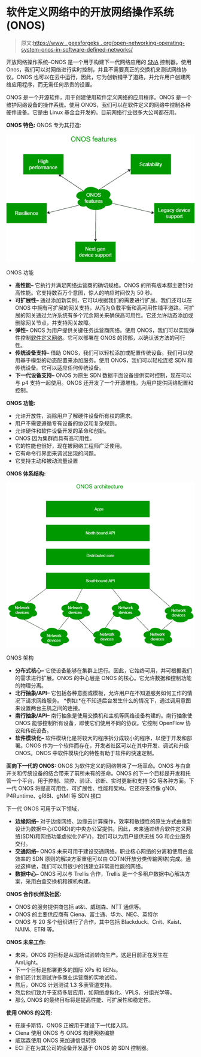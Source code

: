 # 软件定义网络中的开放网络操作系统(ONOS)

> 原文:[https://www . geesforgeks . org/open-networking-operating-system-onos-in-software-defined-networks/](https://www.geeksforgeeks.org/open-networking-operating-system-onos-in-software-defined-networks/)

开放网络操作系统–ONOS 是一个用于构建下一代网络应用的 [SNA](https://www.geeksforgeeks.org/social-network-analysis-using-r-programming/) 控制器。使用 Onos，我们可以对网络进行实时控制，并且不需要真正的交换机来测试网络协议。ONOS 也可以在云中运行，因此，它为创新铺平了道路，并允许用户创建网络应用程序，而无需任何昂贵的设置。

ONOS 是一个开源软件，用于创建使用软件定义网络的应用程序。ONOS 是一个维护网络设备的操作系统。使用 ONOS，我们可以在软件定义的网络中控制各种硬件设备。它是由 Linux 基金会开发的。目前网络行业很多大公司都在用。

**ONOS 特色:**
ONOS 专为其打造:

![ONOS Features](img/a0334febb3d11ab5854f48eb7ff8e2d2.png)

ONOS 功能

*   **高性能–**
    它执行并满足网络运营商的确切规格。ONOS 的所有版本都主要针对高性能。它支持数百万个意图，惊人的响应时间仅为 50 秒。
*   **可扩展性–**
    通过添加新实例，它可以根据我们的需要进行扩展。我们还可以在 ONOS 中拥有可扩展的网关支持，从而为负载平衡和高可用性铺平道路。可扩展的网关通过允许系统有多个冗余网关来确保高可用性。它还允许动态添加或删除网关节点，并支持网关故障。
*   **弹性–**
    ONOS 为用户提供关键任务运营商网络。使用 ONOS，我们可以实现弹性控制[软件定义网络](https://www.geeksforgeeks.org/software-defined-networking/)。它可以部署在 ONOS 的顶部，以确认该方法的可行性。
*   **传统设备支持–**
    借助 ONOS，我们可以轻松添加或配置传统设备。我们可以使用基于模型的动态配置来添加服务。使用 ONOS，我们可以轻松连接 SDN 和传统设备。它可以适应任何传统设备。
*   **下一代设备支持–**
    ONOS 为原生 SDN 数据平面设备提供实时控制，现在可以与 p4 支持一起使用。ONOS 还开发了一个开源堆栈，为用户提供网络配置和控制。

**ONOS 功能:**

*   允许开放性，消除用户了解硬件设备所有权的需求。
*   用户不需要遵循专有设备的协议和复杂规则。
*   允许硬件和软件设备开发的革命和创新。
*   ONOS 因为集群而具有高可用性。
*   它的性能也很好，现在被网络工程师广泛使用。
*   它有命令行界面来调试出现的问题。
*   它支持主动和被动流量设置

**ONOS 体系结构:**

![ONOS architecture](img/78e50bc67f9e5e33b20a1a7bf2ce11d4.png)

ONOS 架构

*   **分布式核心–**
    它使设备能够在集群上运行。因此，它始终可用，并可根据我们的需求进行扩展。ONOS 的中心层是 ONOS 的核心。它允许数据和控制功能的物理分离。
*   **北行抽象/API–**
    它包括各种意图或模板，允许用户在不知道服务如何工作的情况下请求网络服务。
    *例如:*在不知道后台发生什么的情况下，通过调用意图来设置两台主机之间的连接。
*   **南行抽象/API–**
    南行抽象是使用交换机和主机等网络设备构建的。南行抽象使 ONOS 能够控制所有设备，即使它们使用不同的协议。它控制 OpenFlow 协议和传统设备。
*   **软件模块化–**
    软件模块化是将较大的程序拆分成较小的程序，以便于开发和部署。ONOS 作为一个软件而存在，开发者社区可以在其中开发、调试和升级 ONOS。ONOS 中软件模块化的特性有助于软件的快速定制。

**面向下一代的 ONOS:**
ONOS 为软件定义的网络带来了一场革命。ONOS 与白盒开关和传统设备的结合带来了前所未有的革命。ONOS 的下一个目标是开发和托管一个平台，用于控制、监控、验证、诊断、实时更新和支持 5G 等各种方面。下一代 ONOS 将提高可用性、可扩展性、性能和架构。它还将支持像 gNOI、P4Runtime、gRIBI、gNMI 等 SDN 接口

下一代 ONOS 可用于以下领域，

*   **边缘网络–**
    对于边缘网络、边缘云计算操作，效率和敏捷性的原生方式由重新设计为数据中心(CORD)的中央办公室提供。因此，未来通过结合软件定义网络(SDN)和网络功能虚拟化(NFV)，我们可以为用户提供无线 5G 和企业服务交付。
*   **交通网络–**
    ONOS 未来可用于建设交通网络。职业核心网络的分离和使用白盒效率的 SDN 原则的解决方案重组可以由 ODTN(开放分类传输网络)完成。通过这样做，我们可以用很少的钱建立非常高性能的网络。
*   **数据中心–**
    ONOS 可以与 Trellis 合作，Trellis 是一个多租户数据中心解决方案，采用白盒交换机和裸机构建。

**ONOS 合作伙伴及社区:**

*   ONOS 的服务提供商包括 at&t、威瑞森、NTT 通信等。
*   ONOS 的主要供应商有 Ciena、富士通、华为、NEC、英特尔
*   ONOS 与 20 多个组织进行了合作，其中包括 Blackduck、Cnit、Kaist、NAIM、ETRI 等。

**ONOS 未来工作:**

*   未来，ONOS 的目标是从现场试验转向生产。这是目前正在发生在 AmLight。
*   下一个目标是部署更多的国际 XPs 和 RENs。
*   他们还计划测试许多商业运营商的实地试验。
*   然后，ONOS 计划测试 1.3 多表管道支持。
*   然后他们致力于支持多层应用，如网络虚拟化、VPLS、分组光学等。
*   那么 ONOS 的最终目标将是提高性能、可扩展性和稳定性。

**使用 ONOS 的公司:**

*   在康卡斯特，ONOS 正被用于建设下一代接入网。
*   Ciena 使用 ONOS 与 ONOS 构建网络编排
*   威瑞森使用 ONOS 来加速信息转换
*   ECI 正在为其公司的设备开发基于 ONOS 的 SDN 控制器。